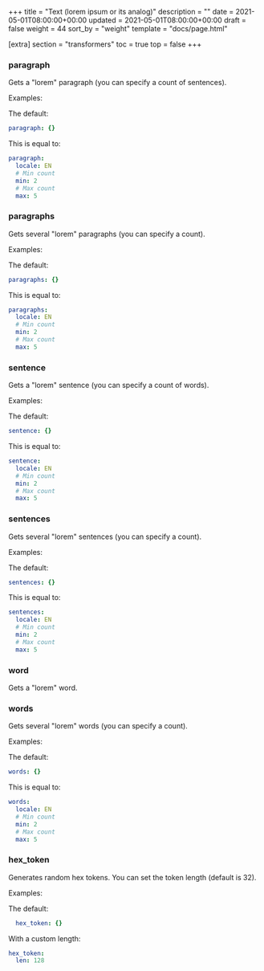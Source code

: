 +++
title = "Text (lorem ipsum or its analog)"
description = ""
date = 2021-05-01T08:00:00+00:00
updated = 2021-05-01T08:00:00+00:00
draft = false
weight = 44
sort_by = "weight"
template = "docs/page.html"

[extra]
section = "transformers"
toc = true
top = false
+++


### paragraph

Gets a "lorem" paragraph (you can specify a count of sentences).

Examples:

The default:

```yaml
paragraph: {}
```

This is equal to:

```yaml
paragraph:
  locale: EN
  # Min count
  min: 2
  # Max count
  max: 5
```

### paragraphs

Gets several "lorem" paragraphs (you can specify a count).

Examples:

The default:

```yaml
paragraphs: {}
```

This is equal to:

```yaml
paragraphs:
  locale: EN
  # Min count
  min: 2
  # Max count
  max: 5
```

### sentence

Gets a "lorem" sentence (you can specify a count of words).

Examples:

The default:

```yaml
sentence: {}
```

This is equal to:

```yaml
sentence:
  locale: EN
  # Min count
  min: 2
  # Max count
  max: 5
```

### sentences

Gets several "lorem" sentences (you can specify a count).

Examples:

The default:

```yaml
sentences: {}
```

This is equal to:

```yaml
sentences:
  locale: EN
  # Min count
  min: 2
  # Max count
  max: 5
```

### word

Gets a "lorem" word.

### words

Gets several "lorem" words (you can specify a count).

Examples:

The default:

```yaml
words: {}
```

This is equal to:

```yaml
words:
  locale: EN
  # Min count
  min: 2
  # Max count
  max: 5
```

### hex_token

Generates random hex tokens. You can set the token length (default is 32).

Examples:

The default:

```yaml
  hex_token: {}
```

With a custom length:

```yaml
hex_token:
  len: 128
```
